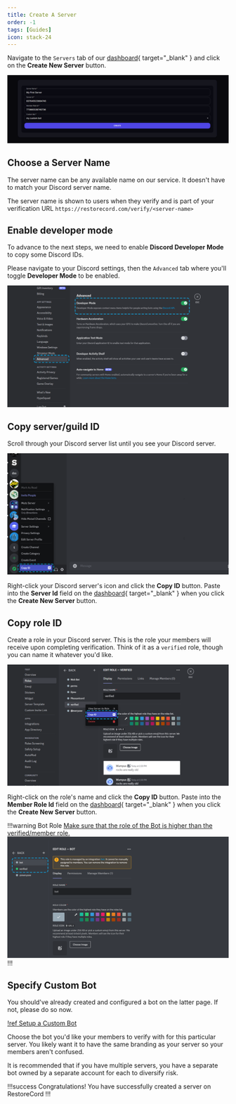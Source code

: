 ```yaml
---
title: Create A Server
order: -1
tags: [Guides]
icon: stack-24
---
```


Navigate to the `Servers` tab of our [dashboard](https://restorecord.com/dashboard/settings){ target="_blank" } and click on the **Create New Server** button.

![](../static/ServerSetup/create.png)

## Choose a Server Name

The server name can be any available name on our service. It doesn't have to match your Discord server name.

The server name is shown to users when they verify and is part of your verification URL `https://restorecord.com/verify/<server-name>`

## Enable developer mode

To advance to the next steps, we need to enable **Discord Developer Mode** to copy some Discord IDs. 

Please navigate to your Discord settings, then the `Advanced` tab where you'll toggle **Developer Mode** to be enabled.

![](../static/ServerSetup/dev-mode.png)

## Copy server/guild ID

Scroll through your Discord server list until you see your Discord server.

![](../static/ServerSetup/server-id.png)

Right-click your Discord server's icon and click the **Copy ID** button. Paste into the **Server Id** field on the [dashboard](https://restorecord.com/dashboard/settings){ target="_blank" } when you click the **Create New Server** button.

## Copy role ID

Create a role in your Discord server. This is the role your members will receive upon completing verification. Think of it as a `verified` role, though you can name it whatever you'd like.

![](../static/ServerSetup/role-id.png)

Right-click on the role's name and click the **Copy ID** button. Paste into the **Member Role Id** field on the [dashboard](https://restorecord.com/dashboard/settings){ target="_blank" } when you click the **Create New Server** button.

!!!warning Bot Role
<u>Make sure that the role of the Bot is higher than the verified/member role.</u>
![](../static/ServerSetup/role.png)
!!!

## Specify Custom Bot

You should've already created and configured a bot on the latter page. If not, please do so now.

[!ref Setup a Custom Bot](/guides/create-a-custom-bot/)

Choose the bot you'd like your members to verify with for this particular server. You likely want it to have the same branding as your server so your members aren't confused.

It is recommended that if you have multiple servers, you have a separate bot owned by a separate account for each to diversify risk.

!!!success Congratulations!
You have successfully created a server on RestoreCord
!!!
